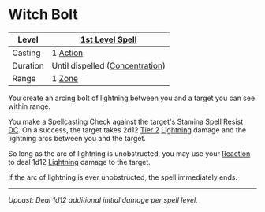 # Witch Bolt

| Level    | [1st Level Spell](1st%20Level%20Spells.md)                            |
| -------- | --------------------------------------------------------------------- |
| Casting  | 1 [Action](../../../../Game%20Procedures/Core%20Procedures/Action.md) |
| Duration | Until dispelled ([Concentration](../../Concentration.md))             |
| Range    | 1 [Zone](../../../../Game%20Procedures/Core%20Procedures/Zone.md)     |

You create an arcing bolt of lightning between you and a target you can see within range.

You make a [Spellcasting Check](../../../Spellcasting/Spellcasting%20Check.md) against the target's [Stamina](../../../../Player%20Characters/Attributes/Stamina.md) [Spell Resist DC](../../Spell%20Resist%20DC.md). On a success, the target takes 2d12 [Tier 2](../../../../Game%20Procedures/Combat/Damage/Damage%20Tiers/Tier%202.md) [Lightning](../../../../Game%20Procedures/Combat/Damage/Damage%20Types/Lightning.md) damage and the lightning arcs between you and the target.

So long as the arc of lightning is unobstructed, you may use your [Reaction](../../../../Game%20Procedures/Combat/Reaction.md) to deal 1d12 [Lightning](../../../../Game%20Procedures/Combat/Damage/Damage%20Types/Lightning.md) damage to the target.

If the arc of lightning is ever unobstructed, the spell immediately ends.

---
*Upcast: Deal 1d12 additional initial damage per spell level.*
